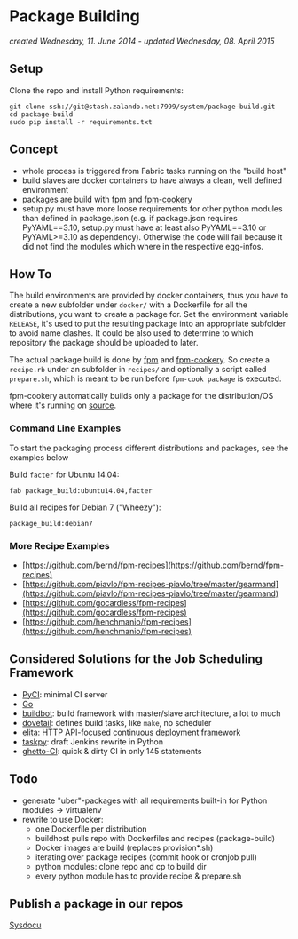 Package Building
================
*created Wednesday, 11. June 2014 - updated Wednesday, 08. April 2015*

## Setup

Clone the repo and install Python requirements:

    git clone ssh://git@stash.zalando.net:7999/system/package-build.git
    cd package-build
    sudo pip install -r requirements.txt

## Concept

- whole process is triggered from Fabric tasks running on the "build host"
- build slaves are docker containers to have always a clean, well defined environment
- packages are build with [fpm](https://github.com/jordansissel/fpm) and [fpm-cookery](https://github.com/bernd/fpm-cookery)
- setup.py must have more loose requirements for other python modules than defined in package.json (e.g. if package.json requires PyYAML==3.10, setup.py must have at least also PyYAML==3.10 or PyYAML>=3.10 as dependency). Otherwise the code will fail because it did not find the modules which where in the respective egg-infos.

## How To

The build environments are provided by docker containers, thus you have to create a new subfolder under `docker/` with a Dockerfile for all the distributions, you want to create a package for. Set the environment variable `RELEASE`, it's used to put the resulting package into an appropriate subfolder to avoid name clashes. It could be also used to determine to which repository the package should be uploaded to later.

The actual package build is done by [fpm](https://github.com/jordansissel/fpm) and [fpm-cookery](https://github.com/bernd/fpm-cookery). So create a `recipe.rb` under an subfolder in `recipes/` and optionally a script called `prepare.sh`, which is meant to be run before `fpm-cook package` is executed.

fpm-cookery automatically builds only a package for the distribution/OS where it's running on [source](https://github.com/bernd/fpm-cookery/blob/master/spec/facts_spec.rb#L72).

### Command Line Examples
To start the packaging process different distributions and packages, see the examples below

Build `facter` for Ubuntu 14.04:

    fab package_build:ubuntu14.04,facter

Build all recipes for Debian 7 ("Wheezy"):

    package_build:debian7

### More Recipe Examples

- [https://github.com/bernd/fpm-recipes](https://github.com/bernd/fpm-recipes)
- [https://github.com/piavlo/fpm-recipes-piavlo/tree/master/gearmand](https://github.com/piavlo/fpm-recipes-piavlo/tree/master/gearmand)
- [https://github.com/gocardless/fpm-recipes](https://github.com/gocardless/fpm-recipes)
- [https://github.com/henchmanio/fpm-recipes](https://github.com/henchmanio/fpm-recipes)

## Considered Solutions for the Job Scheduling Framework

- [PyCI](http://tbraun89.github.io/pyCI/): minimal CI server
- [Go](http://www.go.cd/)
- [buildbot](http://buildbot.net/): build framework with master/slave architecture, a lot to much
- [dovetail](http://www.aviser.asia/dovetail/): defines build tasks, like `make`, no scheduler
- [elita](https://elita.io/): HTTP API-focused continuous deployment framework
- [taskpy](https://github.com/jakecoffman/taskpy): draft Jenkins rewrite in Python
- [ghetto-CI](http://miohtama.github.io/vvv/tools/ghetto.html): quick & dirty CI in only 145 statements

## Todo

- generate "uber"-packages with all requirements built-in for Python modules -> virtualenv
- rewrite to use Docker:
    - one Dockerfile per distribution
    - buildhost pulls repo with Dockerfiles and recipes (package-build)
    - Docker images are build (replaces provision*.sh)
    - iterating over package recipes (commit hook or cronjob pull)
    - python modules: clone repo and cp to build dir
    - every python module has to provide recipe & prepare.sh

## Publish a package in our repos

[Sysdocu](https://sysdocu.zalando.net/Packages-and-Repos/Internal-Repo#Manage-internal-APT-/-RPM-repositories)

